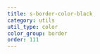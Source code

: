 ```yaml
---
title: s-border-color-black
category: utils
util_type: color
color_group: border
order: 111
---
```

<div class="s-border-color-black"></div>